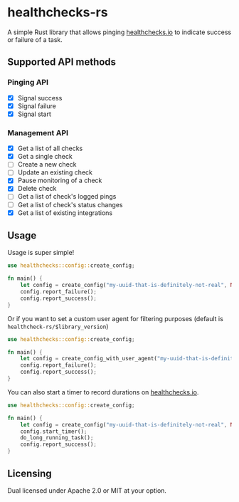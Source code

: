 # healthchecks-rs

A simple Rust library that allows pinging [healthchecks.io](https://healthchecks.io/) to indicate success or failure of a task.

## Supported API methods

### Pinging API

- [x] Signal success
- [x] Signal failure
- [x] Signal start

### Management API

- [x] Get a list of all checks
- [x] Get a single check
- [ ] Create a new check
- [ ] Update an existing check
- [x] Pause monitoring of a check
- [x] Delete check
- [ ] Get a list of check's logged pings
- [ ] Get a list of check's status changes
- [x] Get a list of existing integrations

## Usage

Usage is super simple!

```rust
use healthchecks::config::create_config;

fn main() {
    let config = create_config("my-uuid-that-is-definitely-not-real", None);
    config.report_failure();
    config.report_success();
}
```

Or if you want to set a custom user agent for filtering purposes (default is `healthcheck-rs/$library_version`)

```rust
use healthchecks::config::create_config;

fn main() {
    let config = create_config_with_user_agent("my-uuid-that-is-definitely-not-real", Some(String::from("very-fancy-useragent")));
    config.report_failure();
    config.report_success();
}

```

You can also start a timer to record durations on [healthchecks.io](https://healthchecks.io/).

```rust
use healthchecks::config::create_config;

fn main() {
    let config = create_config("my-uuid-that-is-definitely-not-real", None);
    config.start_timer();
    do_long_running_task();
    config.report_success();
}

```

## Licensing

Dual licensed under Apache 2.0 or MIT at your option.
